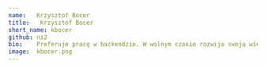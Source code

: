 ```yaml
---
name:   Krzysztof Bocer
title:   Krzysztof Bocer
short_name: kbocer
github: ni2
bio:    Preferuje pracę w backendzie. W wolnym czasie rozwija swoją wiedzę w zakresie programowania, gra, spaceruje lub przegląda nowinki technologiczne.
image:  kbocer.png
---
```

